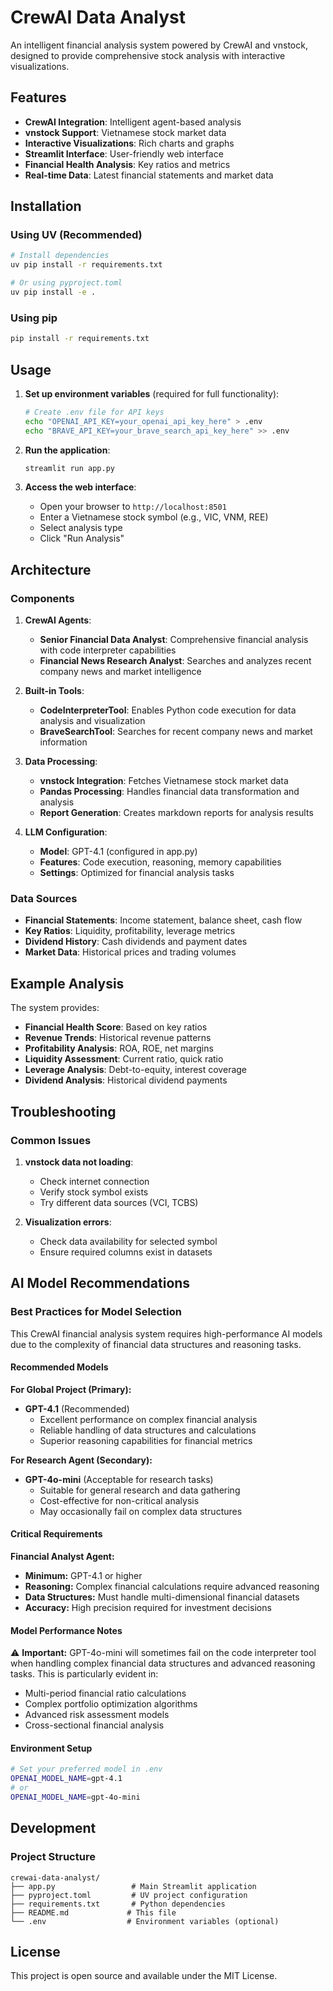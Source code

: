 # CrewAI Data Analyst

An intelligent financial analysis system powered by CrewAI and vnstock, designed to provide comprehensive stock analysis with interactive visualizations.

## Features

- **CrewAI Integration**: Intelligent agent-based analysis
- **vnstock Support**: Vietnamese stock market data
- **Interactive Visualizations**: Rich charts and graphs
- **Streamlit Interface**: User-friendly web interface
- **Financial Health Analysis**: Key ratios and metrics
- **Real-time Data**: Latest financial statements and market data

## Installation

### Using UV (Recommended)
```bash
# Install dependencies
uv pip install -r requirements.txt

# Or using pyproject.toml
uv pip install -e .
```

### Using pip
```bash
pip install -r requirements.txt
```

## Usage

1. **Set up environment variables** (required for full functionality):
   ```bash
   # Create .env file for API keys
   echo "OPENAI_API_KEY=your_openai_api_key_here" > .env
   echo "BRAVE_API_KEY=your_brave_search_api_key_here" >> .env
   ```

2. **Run the application**:
   ```bash
   streamlit run app.py
   ```

3. **Access the web interface**:
   - Open your browser to `http://localhost:8501`
   - Enter a Vietnamese stock symbol (e.g., VIC, VNM, REE)
   - Select analysis type
   - Click "Run Analysis"

## Architecture

### Components

1. **CrewAI Agents**:
   - **Senior Financial Data Analyst**: Comprehensive financial analysis with code interpreter capabilities
   - **Financial News Research Analyst**: Searches and analyzes recent company news and market intelligence

2. **Built-in Tools**:
   - **CodeInterpreterTool**: Enables Python code execution for data analysis and visualization
   - **BraveSearchTool**: Searches for recent company news and market information

3. **Data Processing**:
   - **vnstock Integration**: Fetches Vietnamese stock market data
   - **Pandas Processing**: Handles financial data transformation and analysis
   - **Report Generation**: Creates markdown reports for analysis results

4. **LLM Configuration**:
   - **Model**: GPT-4.1 (configured in app.py)
   - **Features**: Code execution, reasoning, memory capabilities
   - **Settings**: Optimized for financial analysis tasks

### Data Sources

- **Financial Statements**: Income statement, balance sheet, cash flow
- **Key Ratios**: Liquidity, profitability, leverage metrics
- **Dividend History**: Cash dividends and payment dates
- **Market Data**: Historical prices and trading volumes

## Example Analysis

The system provides:
- **Financial Health Score**: Based on key ratios
- **Revenue Trends**: Historical revenue patterns
- **Profitability Analysis**: ROA, ROE, net margins
- **Liquidity Assessment**: Current ratio, quick ratio
- **Leverage Analysis**: Debt-to-equity, interest coverage
- **Dividend Analysis**: Historical dividend payments

## Troubleshooting

### Common Issues

1. **vnstock data not loading**:
   - Check internet connection
   - Verify stock symbol exists
   - Try different data sources (VCI, TCBS)

2. **Visualization errors**:
   - Check data availability for selected symbol
   - Ensure required columns exist in datasets

## AI Model Recommendations

### Best Practices for Model Selection

This CrewAI financial analysis system requires high-performance AI models due to the complexity of financial data structures and reasoning tasks.

#### **Recommended Models**

**For Global Project (Primary):**
- **GPT-4.1** (Recommended)
  - Excellent performance on complex financial analysis
  - Reliable handling of data structures and calculations
  - Superior reasoning capabilities for financial metrics

**For Research Agent (Secondary):**
- **GPT-4o-mini** (Acceptable for research tasks)
  - Suitable for general research and data gathering
  - Cost-effective for non-critical analysis
  - May occasionally fail on complex data structures

#### **Critical Requirements**

**Financial Analyst Agent:**
- **Minimum:** GPT-4.1 or higher
- **Reasoning:** Complex financial calculations require advanced reasoning
- **Data Structures:** Must handle multi-dimensional financial datasets
- **Accuracy:** High precision required for investment decisions

#### **Model Performance Notes**

⚠️ **Important:** GPT-4o-mini will sometimes fail on the code interpreter tool when handling complex financial data structures and advanced reasoning tasks. This is particularly evident in:
- Multi-period financial ratio calculations
- Complex portfolio optimization algorithms
- Advanced risk assessment models
- Cross-sectional financial analysis

#### **Environment Setup**

```bash
# Set your preferred model in .env
OPENAI_MODEL_NAME=gpt-4.1
# or
OPENAI_MODEL_NAME=gpt-4o-mini
```

## Development

### Project Structure
```
crewai-data-analyst/
├── app.py                 # Main Streamlit application
├── pyproject.toml         # UV project configuration
├── requirements.txt       # Python dependencies
├── README.md             # This file
└── .env                  # Environment variables (optional)
```

## License

This project is open source and available under the MIT License.
